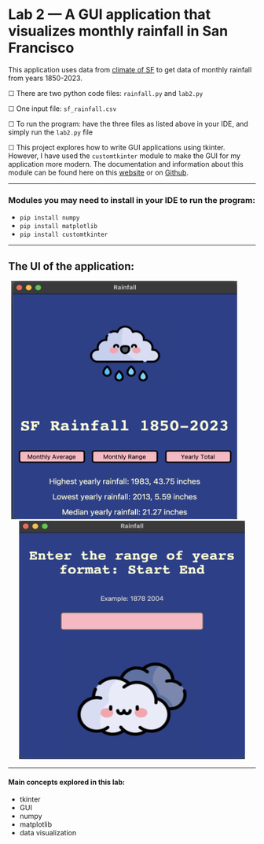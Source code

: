 # Lab 2 — A GUI application that visualizes monthly rainfall in San Francisco

This application uses data from [climate of SF](https://ggweather.com/sf/monthly.html) to get data of monthly rainfall from years 1850-2023.

&#9744; There are two python code files: `rainfall.py` and `lab2.py`

&#9744; One input file: `sf_rainfall.csv`

&#9744; To run the program: have the three files as listed above in your IDE, and simply run the `lab2.py` file

&#9744; This project explores how to write GUI applications using tkinter. However, I have used the `customtkinter` module to make the GUI for my application more modern. The documentation and information about this module can be found here on this [website](https://customtkinter.tomschimansky.com/) or on [Github](https://github.com/TomSchimansky/CustomTkinter).

----------
### Modules you may need to install in your IDE to run the program:
- `pip install numpy`
- `pip install matplotlib`
- `pip install customtkinter`

----------
## The UI of the application:

<p align="center">
  <img src="https://github.com/ShamitaGoyal/lab2-project/blob/main/images/mainWin.png" width="460" height="485"/>
&nbsp; &nbsp; &nbsp; &nbsp;
  <img src="https://github.com/ShamitaGoyal/lab2-project/blob/main/images/anotherWin.png" width="460" height="485"/>
</p>

----------
#### <p>Main concepts explored in this lab:</p>
- tkinter
- GUI
- numpy
- matplotlib
- data visualization
